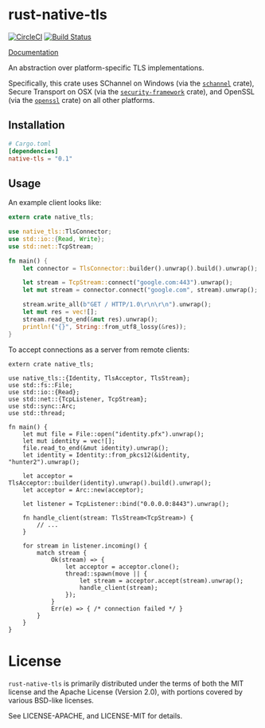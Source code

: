 # rust-native-tls

[![CircleCI](https://circleci.com/gh/sfackler/rust-native-tls.svg?style=shield)](https://circleci.com/gh/sfackler/rust-native-tls) [![Build Status](https://travis-ci.org/sfackler/rust-native-tls.svg?branch=master)](https://travis-ci.org/sfackler/rust-native-tls)

[Documentation](https://docs.rs/native-tls)

An abstraction over platform-specific TLS implementations.

Specifically, this crate uses SChannel on Windows (via the [`schannel`] crate),
Secure Transport on OSX (via the [`security-framework`] crate), and OpenSSL (via
the [`openssl`] crate) on all other platforms.

[`schannel`]: https://crates.io/crates/schannel
[`security-framework`]: https://crates.io/crates/security-framework
[`openssl`]: https://crates.io/crates/openssl

## Installation

```toml
# Cargo.toml
[dependencies]
native-tls = "0.1"
```

## Usage

An example client looks like:

```rust
extern crate native_tls;

use native_tls::TlsConnector;
use std::io::{Read, Write};
use std::net::TcpStream;

fn main() {
    let connector = TlsConnector::builder().unwrap().build().unwrap();

    let stream = TcpStream::connect("google.com:443").unwrap();
    let mut stream = connector.connect("google.com", stream).unwrap();

    stream.write_all(b"GET / HTTP/1.0\r\n\r\n").unwrap();
    let mut res = vec![];
    stream.read_to_end(&mut res).unwrap();
    println!("{}", String::from_utf8_lossy(&res));
}
```

To accept connections as a server from remote clients:

```rust,no_run
extern crate native_tls;

use native_tls::{Identity, TlsAcceptor, TlsStream};
use std::fs::File;
use std::io::{Read};
use std::net::{TcpListener, TcpStream};
use std::sync::Arc;
use std::thread;

fn main() {
    let mut file = File::open("identity.pfx").unwrap();
    let mut identity = vec![];
    file.read_to_end(&mut identity).unwrap();
    let identity = Identity::from_pkcs12(&identity, "hunter2").unwrap();

    let acceptor = TlsAcceptor::builder(identity).unwrap().build().unwrap();
    let acceptor = Arc::new(acceptor);

    let listener = TcpListener::bind("0.0.0.0:8443").unwrap();

    fn handle_client(stream: TlsStream<TcpStream>) {
        // ...
    }

    for stream in listener.incoming() {
        match stream {
            Ok(stream) => {
                let acceptor = acceptor.clone();
                thread::spawn(move || {
                    let stream = acceptor.accept(stream).unwrap();
                    handle_client(stream);
                });
            }
            Err(e) => { /* connection failed */ }
        }
    }
}
```

# License

`rust-native-tls` is primarily distributed under the terms of both the MIT
license and the Apache License (Version 2.0), with portions covered by various
BSD-like licenses.

See LICENSE-APACHE, and LICENSE-MIT for details.
